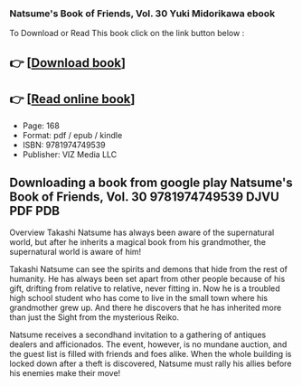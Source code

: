 ### Natsume's Book of Friends, Vol. 30 Yuki Midorikawa ebook

To Download or Read This book click on the link button below :

## 👉  [**[Download book](http://get-pdfs.com/download.php?group=book&from=github.com&id=721071&lnk=1079 "Download book")**]

## 👉  [**[Read online book](http://get-pdfs.com/download.php?group=book&from=github.com&id=721071&lnk=1079 "Read online book")**]


* Page: 168
* Format: pdf / epub / kindle
* ISBN: 9781974749539
* Publisher: VIZ Media LLC



## Downloading a book from google play Natsume's Book of Friends, Vol. 30 9781974749539 DJVU PDF PDB


Overview
Takashi Natsume has always been aware of the supernatural world, but after he inherits a magical book from his grandmother, the supernatural world is aware of him!
 
 Takashi Natsume can see the spirits and demons that hide from the rest of humanity. He has always been set apart from other people because of his gift, drifting from relative to relative, never fitting in. Now he is a troubled high school student who has come to live in the small town where his grandmother grew up. And there he discovers that he has inherited more than just the Sight from the mysterious Reiko.
 
 Natsume receives a secondhand invitation to a gathering of antiques dealers and afficionados. The event, however, is no mundane auction, and the guest list is filled with friends and foes alike. When the whole building is locked down after a theft is discovered, Natsume must rally his allies before his enemies make their move!



